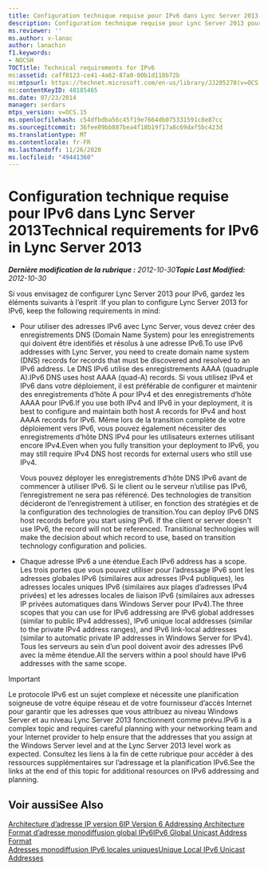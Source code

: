 ```yaml
---
title: Configuration technique requise pour IPv6 dans Lync Server 2013
description: Configuration technique requise pour Lync Server 2013 pour IPv6.
ms.reviewer: ''
ms.author: v-lanac
author: lanachin
f1.keywords:
- NOCSH
TOCTitle: Technical requirements for IPv6
ms:assetid: caff0123-ce41-4a62-87a0-00b1d118b72b
ms:mtpsurl: https://technet.microsoft.com/en-us/library/JJ205278(v=OCS.15)
ms:contentKeyID: 48185465
ms.date: 07/23/2014
manager: serdars
mtps_version: v=OCS.15
ms.openlocfilehash: c54dfbdba56c45f19e7664db075331591c8e87cc
ms.sourcegitcommit: 36fee89bb887bea4f18b19f17a8c69daf5bc423d
ms.translationtype: MT
ms.contentlocale: fr-FR
ms.lasthandoff: 11/26/2020
ms.locfileid: "49441360"
---
```

# <a name="technical-requirements-for-ipv6-in-lync-server-2013"></a><span data-ttu-id="ba35c-103">Configuration technique requise pour IPv6 dans Lync Server 2013</span><span class="sxs-lookup"><span data-stu-id="ba35c-103">Technical requirements for IPv6 in Lync Server 2013</span></span>

<div data-xmlns="http://www.w3.org/1999/xhtml">

<div class="topic" data-xmlns="http://www.w3.org/1999/xhtml" data-msxsl="urn:schemas-microsoft-com:xslt" data-cs="https://msdn.microsoft.com/">

<div data-asp="https://msdn2.microsoft.com/asp">



</div>

<div id="mainSection">

<div id="mainBody"><span data-ttu-id="ba35c-104">

<span> </span></span><span class="sxs-lookup"><span data-stu-id="ba35c-104">

<span> </span></span></span>

<span data-ttu-id="ba35c-105">_**Dernière modification de la rubrique :** 2012-10-30_</span><span class="sxs-lookup"><span data-stu-id="ba35c-105">_**Topic Last Modified:** 2012-10-30_</span></span>

<span data-ttu-id="ba35c-106">Si vous envisagez de configurer Lync Server 2013 pour IPv6, gardez les éléments suivants à l’esprit :</span><span class="sxs-lookup"><span data-stu-id="ba35c-106">If you plan to configure Lync Server 2013 for IPv6, keep the following requirements in mind:</span></span>

  - <span data-ttu-id="ba35c-107">Pour utiliser des adresses IPv6 avec Lync Server, vous devez créer des enregistrements DNS (Domain Name System) pour les enregistrements qui doivent être identifiés et résolus à une adresse IPv6.</span><span class="sxs-lookup"><span data-stu-id="ba35c-107">To use IPv6 addresses with Lync Server, you need to create domain name system (DNS) records for records that must be discovered and resolved to an IPv6 address.</span></span> <span data-ttu-id="ba35c-108">Le DNS IPv6 utilise des enregistrements AAAA (quadruple A).</span><span class="sxs-lookup"><span data-stu-id="ba35c-108">IPv6 DNS uses host AAAA (quad-A) records.</span></span> <span data-ttu-id="ba35c-109">Si vous utilisez IPv4 et IPv6 dans votre déploiement, il est préférable de configurer et maintenir des enregistrements d’hôte A pour IPv4 et des enregistrements d’hôte AAAA pour IPv6.</span><span class="sxs-lookup"><span data-stu-id="ba35c-109">If you use both IPv4 and IPv6 in your deployment, it is best to configure and maintain both host A records for IPv4 and host AAAA records for IPv6.</span></span> <span data-ttu-id="ba35c-110">Même lors de la transition complète de votre déploiement vers IPv6, vous pouvez également nécessiter des enregistrements d’hôte DNS IPv4 pour les utilisateurs externes utilisant encore IPv4.</span><span class="sxs-lookup"><span data-stu-id="ba35c-110">Even when you fully transition your deployment to IPv6, you may still require IPv4 DNS host records for external users who still use IPv4.</span></span>
    
    <span data-ttu-id="ba35c-p102">Vous pouvez déployer les enregistrements d’hôte DNS IPv6 avant de commencer à utiliser IPv6. Si le client ou le serveur n’utilise pas IPv6, l’enregistrement ne sera pas référencé. Des technologies de transition décideront de l’enregistrement à utiliser, en fonction des stratégies et de la configuration des technologies de transition.</span><span class="sxs-lookup"><span data-stu-id="ba35c-p102">You can deploy IPv6 DNS host records before you start using IPv6. If the client or server doesn't use IPv6, the record will not be referenced. Transitional technologies will make the decision about which record to use, based on transition technology configuration and policies.</span></span>

  - <span data-ttu-id="ba35c-114">Chaque adresse IPv6 a une étendue.</span><span class="sxs-lookup"><span data-stu-id="ba35c-114">Each IPv6 address has a scope.</span></span> <span data-ttu-id="ba35c-115">Les trois portes que vous pouvez utiliser pour l’adressage IPv6 sont les adresses globales IPv6 (similaires aux adresses IPv4 publiques), les adresses locales uniques IPv6 (similaires aux plages d’adresses IPv4 privées) et les adresses locales de liaison IPv6 (similaires aux adresses IP privées automatiques dans Windows Server pour IPv4).</span><span class="sxs-lookup"><span data-stu-id="ba35c-115">The three scopes that you can use for IPv6 addressing are IPv6 global addresses (similar to public IPv4 addresses), IPv6 unique local addresses (similar to the private IPv4 address ranges), and IPv6 link-local addresses (similar to automatic private IP addresses in Windows Server for IPv4).</span></span> <span data-ttu-id="ba35c-116">Tous les serveurs au sein d’un pool doivent avoir des adresses IPv6 avec la même étendue.</span><span class="sxs-lookup"><span data-stu-id="ba35c-116">All the servers within a pool should have IPv6 addresses with the same scope.</span></span>

<div>


> [!IMPORTANT]  
> <span data-ttu-id="ba35c-117">Le protocole IPv6 est un sujet complexe et nécessite une planification soigneuse de votre équipe réseau et de votre fournisseur d’accès Internet pour garantir que les adresses que vous attribuez au niveau Windows Server et au niveau Lync Server 2013 fonctionnent comme prévu.</span><span class="sxs-lookup"><span data-stu-id="ba35c-117">IPv6 is a complex topic and requires careful planning with your networking team and your Internet provider to help ensure that the addresses that you assign at the Windows Server level and at the Lync Server 2013 level work as expected.</span></span> <span data-ttu-id="ba35c-118">Consultez les liens à la fin de cette rubrique pour accéder à des ressources supplémentaires sur l’adressage et la planification IPv6.</span><span class="sxs-lookup"><span data-stu-id="ba35c-118">See the links at the end of this topic for additional resources on IPv6 addressing and planning.</span></span>



</div>

<div>

## <a name="see-also"></a><span data-ttu-id="ba35c-119">Voir aussi</span><span class="sxs-lookup"><span data-stu-id="ba35c-119">See Also</span></span>


[<span data-ttu-id="ba35c-120">Architecture d’adresse IP version 6</span><span class="sxs-lookup"><span data-stu-id="ba35c-120">IP Version 6 Addressing Architecture</span></span>](https://tools.ietf.org/html/rfc4291)  
[<span data-ttu-id="ba35c-121">Format d’adresse monodiffusion global IPv6</span><span class="sxs-lookup"><span data-stu-id="ba35c-121">IPv6 Global Unicast Address Format</span></span>](https://tools.ietf.org/html/rfc3587)  
[<span data-ttu-id="ba35c-122">Adresses monodiffusion IPv6 locales uniques</span><span class="sxs-lookup"><span data-stu-id="ba35c-122">Unique Local IPv6 Unicast Addresses</span></span>](https://tools.ietf.org/html/rfc4193)  
  

<span data-ttu-id="ba35c-123"></div>

</div>

<span> </span>

</div>

</div>

</span><span class="sxs-lookup"><span data-stu-id="ba35c-123"></div>

</div>

<span> </span>

</div>

</div>

</span></span></div>

